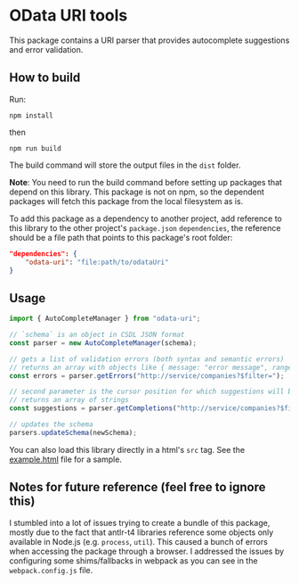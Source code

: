 # OData URI tools

This package contains a URI parser that provides autocomplete suggestions and error validation.

## How to build

Run:

```
npm install
```

then

```
npm run build
```

The build command will store the output files in the `dist` folder.

**Note**: You need to run the build command before setting up packages that depend on this library. This package is not on npm, so the dependent
packages will fetch this package from the local filesystem as is.

To add this package as a dependency to another project, add reference to this library to
the other project's `package.json` `dependencies`, the reference should be a file
path that points to this package's root folder:

```json
"dependencies": {
    "odata-uri": "file:path/to/odataUri"
}
```

## Usage

```ts
import { AutoCompleteManager } from "odata-uri";

// `schema` is an object in CSDL JSON format
const parser = new AutoCompleteManager(schema);

// gets a list of validation errors (both syntax and semantic errors)
// returns an array with objects like { message: "error message", range: { start: 10, stop: 20 } }
const errors = parser.getErrors("http://service/companies?$filter=");

// second parameter is the cursor position for which suggestions will be provided
// returns an array of strings
const suggestions = parser.getCompletions("http://service/companies?$filter=", 34);

// updates the schema
parsers.updateSchema(newSchema);

```

You can also load this library directly in a html's `src` tag. See the [example.html](./example.html) file for a sample.

## Notes for future reference (feel free to ignore this)

I stumbled into a lot of issues trying to create a bundle of this package,
mostly due to the fact that antlr-t4 libraries reference some objects only
available in Node.js (e.g. `process`, `util`). This caused a bunch of errors when accessing the package through a browser. I addressed the issues by configuring some shims/fallbacks in webpack as you can see in the `webpack.config.js` file.